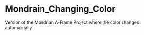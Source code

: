 # Mondrain_Changing_Color
Version of the Mondrian A-Frame Project where the color changes automatically
